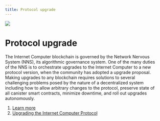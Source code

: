 ```yaml
---
title: Protocol upgrade
---
```


![](/img/how-it-works/upgrades.600x300.jpg)

# Protocol upgrade

The Internet Computer blockchain is governed by the Network Nervous System (NNS), its algorithmic governance system. One of the many duties of the NNS is to orchestrate upgrades to the Internet Computer to a new protocol version, when the community has adopted a upgrade proposal. Making upgrades to any blockchain requires solutions to several challenging problems posed by the nature of a decentralized system including how to allow arbitrary changes to the protocol, preserve state of all canister smart contracts, minimize downtime, and roll out upgrades autonomously.

1. [Learn more](/how-it-works/upgrades/)
2. [Upgrading the Internet Computer Protocol](https://medium.com/dfinity/upgrading-the-internet-computer-protocol-45bf6424b268)
